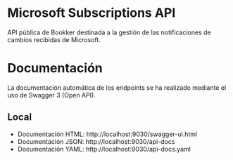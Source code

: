 # Microsoft Subscriptions API

API pública de Bookker destinada a la gestión de las notificaciones de cambios recibidas de Microsoft.

# Documentación

La documentación automática de los endpoints se ha realizado mediante el uso de Swagger 3 (Open API). 

## Local

- Documentación HTML: http://localhost:9030/swagger-ui.html
- Documentación JSON: http://localhost:9030/api-docs
- Documentación YAML: http://localhost:9030/api-docs.yaml
